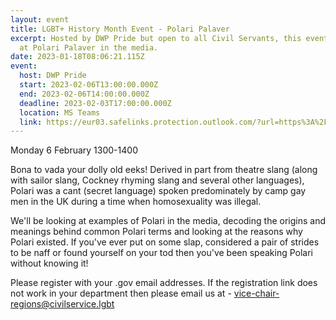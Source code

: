 ```yaml
---
layout: event
title: LGBT+ History Month Event - Polari Palaver
excerpt: Hosted by DWP Pride but open to all Civil Servants, this events looks
  at Polari Palaver in the media.
date: 2023-01-18T08:06:21.115Z
event:
  host: DWP Pride
  start: 2023-02-06T13:00:00.000Z
  end: 2023-02-06T14:00:00.000Z
  deadline: 2023-02-03T17:00:00.000Z
  location: MS Teams
  link: https://eur03.safelinks.protection.outlook.com/?url=https%3A%2F%2Fteams.microsoft.com%2Fregistration%2F6fbxllcQF0GsKIDN_ob4ww%2Cr-JSDalAS0695HeqkxFCGA%2CuHW0JEcvJUq6mEvYcGwiuw%2CaO8v3kpDRUC66E0C5WEPdQ%2C8mJ-2f8J7E-FuoBdD8THTA%2CBjgh1Jljnk-RV_hU197Zqg%3Fmode%3Dread%26tenantId%3D96f1f6e9-1057-4117-ac28-80cdfe86f8c3&data=05%7C01%7Cross.starkie%40hmrc.gov.uk%7C44289ad2e2cd4385612e08daf8b39e20%7Cac52f73cfd1a4a9a8e7a4a248f3139e1%7C0%7C0%7C638095747579639102%7CUnknown%7CTWFpbGZsb3d8eyJWIjoiMC4wLjAwMDAiLCJQIjoiV2luMzIiLCJBTiI6Ik1haWwiLCJXVCI6Mn0%3D%7C3000%7C%7C%7C&sdata=APKzgDqDtPVb4RWEGFrxPFt9srjhIcwSY0AeSTOKaW8%3D&reserved=0
---
```

Monday 6 February 1300-1400

Bona to vada your dolly old eeks! Derived in part from theatre slang (along with sailor slang, Cockney rhyming slang and several other languages), Polari was a cant (secret language) spoken predominately by camp gay men in the UK during a time when homosexuality was illegal.

We'll be looking at examples of Polari in the media, decoding the origins and meanings behind common Polari terms and looking at the reasons why Polari existed. If you've ever put on some slap, considered a pair of strides to be naff or found yourself on your tod then you've been speaking Polari without knowing it!

Please register with your .gov email addresses. If the registration link does not work in your department then please email us at - [vice-chair-regions@civilservice.lgbt](vice-chair-regions@civilservice.lgbt)